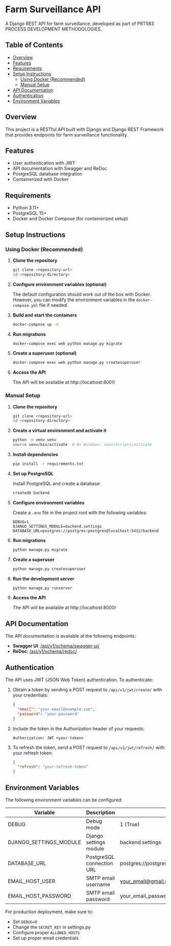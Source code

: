 # Farm Surveillance API

A Django REST API for farm surveillance, developed as part of PRT583 PROCESS DEVELOPMENT METHODOLOGIES.

## Table of Contents

- [Overview](#overview)
- [Features](#features)
- [Requirements](#requirements)
- [Setup Instructions](#setup-instructions)
  - [Using Docker (Recommended)](#using-docker-recommended)
  - [Manual Setup](#manual-setup)
- [API Documentation](#api-documentation)
- [Authentication](#authentication)
- [Environment Variables](#environment-variables)

## Overview

This project is a RESTful API built with Django and Django REST Framework that provides endpoints for farm surveillance functionality.

## Features

- User authentication with JWT
- API documentation with Swagger and ReDoc
- PostgreSQL database integration
- Containerized with Docker

## Requirements

- Python 3.11+
- PostgreSQL 15+
- Docker and Docker Compose (for containerized setup)

## Setup Instructions

### Using Docker (Recommended)

1. **Clone the repository**

   ```bash
   git clone <repository-url>
   cd <repository-directory>
   ```

2. **Configure environment variables (optional)**

   The default configuration should work out of the box with Docker. However, you can modify the environment variables in the `docker-compose.yml` file if needed.

3. **Build and start the containers**

   ```bash
   docker-compose up -d
   ```

4. **Run migrations**

   ```bash
   docker-compose exec web python manage.py migrate
   ```

5. **Create a superuser (optional)**

   ```bash
   docker-compose exec web python manage.py createsuperuser
   ```

6. **Access the API**

   The API will be available at http://localhost:8001/

### Manual Setup

1. **Clone the repository**

   ```bash
   git clone <repository-url>
   cd <repository-directory>
   ```

2. **Create a virtual environment and activate it**

   ```bash
   python -m venv venv
   source venv/bin/activate  # On Windows: venv\Scripts\activate
   ```

3. **Install dependencies**

   ```bash
   pip install -r requirements.txt
   ```

4. **Set up PostgreSQL**

   Install PostgreSQL and create a database:

   ```bash
   createdb backend
   ```

5. **Configure environment variables**

   Create a `.env` file in the project root with the following variables:

   ```
   DEBUG=1
   DJANGO_SETTINGS_MODULE=backend.settings
   DATABASE_URL=postgres://postgres:postgres@localhost:5432/backend
   ```

6. **Run migrations**

   ```bash
   python manage.py migrate
   ```

7. **Create a superuser**

   ```bash
   python manage.py createsuperuser
   ```

8. **Run the development server**

   ```bash
   python manage.py runserver
   ```

9. **Access the API**

   The API will be available at http://localhost:8000/

## API Documentation

The API documentation is available at the following endpoints:

- **Swagger UI**: [/api/v1/schema/swagger-ui/](http://localhost:8001/api/v1/schema/swagger-ui/)
- **ReDoc**: [/api/v1/schema/redoc/](http://localhost:8001/api/v1/schema/redoc/)

## Authentication

The API uses JWT (JSON Web Token) authentication. To authenticate:

1. Obtain a token by sending a POST request to `/api/v1/jwt/create/` with your credentials:

   ```json
   {
     "email": "your-email@example.com",
     "password": "your-password"
   }
   ```

2. Include the token in the Authorization header of your requests:

   ```
   Authorization: JWT <your-token>
   ```

3. To refresh the token, send a POST request to `/api/v1/jwt/refresh/` with your refresh token:

   ```json
   {
     "refresh": "your-refresh-token"
   }
   ```

## Environment Variables

The following environment variables can be configured:

| Variable               | Description               | Default                                      |
| ---------------------- | ------------------------- | -------------------------------------------- |
| DEBUG                  | Debug mode                | 1 (True)                                     |
| DJANGO_SETTINGS_MODULE | Django settings module    | backend.settings                             |
| DATABASE_URL           | PostgreSQL connection URL | postgres://postgres:postgres@db:5432/backend |
| EMAIL_HOST_USER        | SMTP email username       | your_email@gmail.com                         |
| EMAIL_HOST_PASSWORD    | SMTP email password       | your_email_password                          |

For production deployment, make sure to:

- Set `DEBUG=0`
- Change the `SECRET_KEY` in settings.py
- Configure proper `ALLOWED_HOSTS`
- Set up proper email credentials
